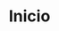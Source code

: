 ---
title: Inicio
head:
  - tag: title
    content: Wikifriki 🤓
description: Una documentación en donde plasmo todos mis conocimientos y aprendizajes en mi camino como ingeniero de software, para ayudar a otros a aprender y a mi mismo a recordar.
template: splash
editUrl: false
lastUpdated: false
hero:
  title: La Wikifriki de un ingeniero de software
  tagline: Una documentación en donde plasmo todos mis conocimientos y aprendizajes en mi camino como ingeniero de software, para ayudar a otros a aprender y a mi mismo a recordar.
  image:
    file: ../../assets/book.svg
  actions:
    - text: Ver documentación
      icon: right-arrow
      variant: primary
      link: /getting-started/
---